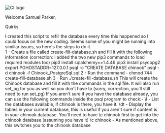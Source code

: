 ![CI logo](https://codeinstitute.s3.amazonaws.com/fullstack/ci_logo_small.png)

Welcome Samuel Parker,




Quirks

I created this script to refill the database every time this happened so I could focus on the new coding. Seems some of you might be running into similiar issues, so here's the steps to do it.\
1 - Create a file called create-fill-database.sh and fill it with the following information (correction: I added the two new pip3 commands to load required modules too)
pip3 install sqlalchemy==1.4.46
pip3 install psycopg2
export PGHOSTADDR=127.0.0.1
psql -c "CREATE DATABASE chinook"
psql -d chinook -f Chinook_PostgreSql.sql
2 - Run the command - chmod 744 create-fill-database.sh
3 - Run ./create-fill-database.sh
This will create the Chinook database and fill it with the commands in the sql file. It will also run set_pg for you as well so you don't have to (sorry, correction, you'll still need to run set_pg)
If you aren't sure if you have the database already, you can use the following commands inside the psql program to check:-
\l - List the databases available, if chinook is there, you have it.
\dt - Display the tables in your current database, this is useful if you aren't sure if content is in your chinook database. You'll need to have \c chinook first to get into the chinook database (assuming you have it)
\c chinook - As mentioned above, this switches you to the chinook database
